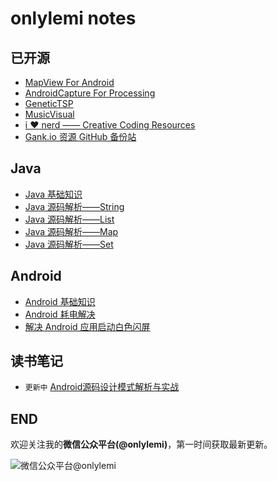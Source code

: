 # onlylemi notes

## 已开源

* [MapView For Android](https://github.com/onlylemi/MapView)
* [AndroidCapture For Processing](https://github.com/onlylemi/processing-android-capture)
* [GeneticTSP](https://github.com/onlylemi/GeneticTSP)
* [MusicVisual](https://github.com/onlylemi/MusicVisual)
* [i :heart: nerd —— Creative Coding Resources](https://github.com/onlylemi/inerd)
* [Gank.io 资源 GitHub 备份站](https://github.com/onlylemi/gank.io)

## Java

* [Java 基础知识](https://github.com/onlylemi/notes/lbob/master/java/Java基础知识点.md)
* [Java 源码解析——String](https://github.com/onlylemi/notes/blob/master/java/String.md)
* [Java 源码解析——List](https://github.com/onlylemi/notes/blob/master/java/List.md)
* [Java 源码解析——Map](https://github.com/onlylemi/notes/blob/master/java/Map.md)
* [Java 源码解析——Set](https://github.com/onlylemi/notes/blob/master/java/Set.md)

## Android

* [Android 基础知识](https://github.com/onlylemi/notes/blob/master/android/Android基础知识.md)
* [Android 耗电解决](https://github.com/onlylemi/notes/blob/master/android/Android耗电解决.md)
* [解决 Android 应用启动白色闪屏](https://github.com/onlylemi/notes/blob/master/android/解决Android应用启动白色闪屏.md)

## 读书笔记

* `更新中` [Android源码设计模式解析与实战](https://github.com/onlylemi/notes/tree/master/%E3%80%8AAndroid%E6%BA%90%E7%A0%81%E8%AE%BE%E8%AE%A1%E6%A8%A1%E5%BC%8F%E8%A7%A3%E6%9E%90%E4%B8%8E%E5%AE%9E%E6%88%98%E3%80%8B)

## END

欢迎关注我的**微信公众平台(@onlylemi)**，第一时间获取最新更新。

![微信公众平台@onlylemi](https://onlylemi.github.io/assets/images/qrcode_wechat.jpg)